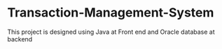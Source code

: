 # Transaction-Management-System
This project is designed using Java at Front end and Oracle database at backend
